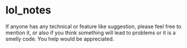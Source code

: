 # lol_notes

If anyone has any technical or feature like suggestion, please feel free to mention it, or also if you think something will lead to problems or it is a smelly code. You help would be appreciated. 
